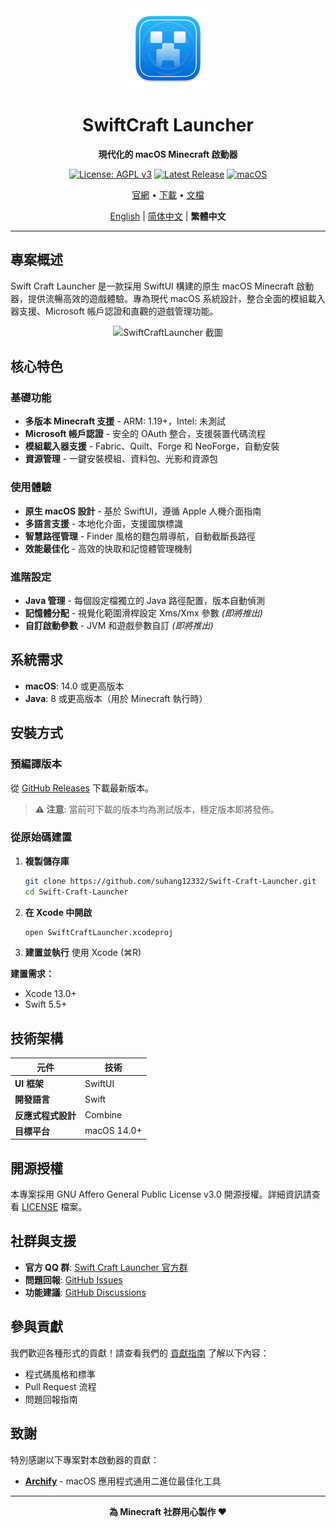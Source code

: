 <div align="center">
  <img src="SwiftCraftLauncher/Assets.xcassets/AppIcon.appiconset/mac512pt2x.png" alt="SwiftCraftLauncher" width="128" height="128">
  
  # SwiftCraft Launcher
  
  **現代化的 macOS Minecraft 啟動器**
  
  [![License: AGPL v3](https://img.shields.io/badge/License-AGPL%20v3-blue.svg)](https://www.gnu.org/licenses/agpl-3.0)
  [![Latest Release](https://img.shields.io/github/v/release/suhang12332/Swift-Craft-Launcher)](https://github.com/suhang12332/Swift-Craft-Launcher/releases/latest)
  [![macOS](https://img.shields.io/badge/macOS-14.0+-blue.svg)](https://developer.apple.com/macos/)
  
  [官網](https://suhang12332.github.io/swift-craft-launcher-web.github.io/) • [下載](https://github.com/suhang12332/Swift-Craft-Launcher/releases/latest) • [文檔](https://github.com/suhang12332/Swift-Craft-Launcher/wiki)
  
  [English](README.md) | [简体中文](README_zh-CN.md) | **繁體中文**
</div>

---

## 專案概述

Swift Craft Launcher 是一款採用 SwiftUI 構建的原生 macOS Minecraft 啟動器，提供流暢高效的遊戲體驗。專為現代 macOS 系統設計，整合全面的模組載入器支援、Microsoft 帳戶認證和直觀的遊戲管理功能。

<div align="center">
  <img src="https://s2.loli.net/2025/08/12/pTPxSJh1bCzmGKo.png" alt="SwiftCraftLauncher 截圖" width="800">
</div>

## 核心特色

### 基礎功能
- **多版本 Minecraft 支援** - ARM: 1.19+，Intel: 未測試
- **Microsoft 帳戶認證** - 安全的 OAuth 整合，支援裝置代碼流程
- **模組載入器支援** - Fabric、Quilt、Forge 和 NeoForge，自動安裝
- **資源管理** - 一鍵安裝模組、資料包、光影和資源包

### 使用體驗
- **原生 macOS 設計** - 基於 SwiftUI，遵循 Apple 人機介面指南
- **多語言支援** - 本地化介面，支援國旗標識
- **智慧路徑管理** - Finder 風格的麵包屑導航，自動截斷長路徑
- **效能最佳化** - 高效的快取和記憶體管理機制

### 進階設定
- **Java 管理** - 每個設定檔獨立的 Java 路徑配置，版本自動偵測
- **記憶體分配** - 視覺化範圍滑桿設定 Xms/Xmx 參數 *(即將推出)*
- **自訂啟動參數** - JVM 和遊戲參數自訂 *(即將推出)*

## 系統需求

- **macOS**: 14.0 或更高版本
- **Java**: 8 或更高版本（用於 Minecraft 執行時）

## 安裝方式

### 預編譯版本
從 [GitHub Releases](https://github.com/suhang12332/Swift-Craft-Launcher/releases/latest) 下載最新版本。

> **⚠️ 注意**: 當前可下載的版本均為測試版本，穩定版本即將發佈。

### 從原始碼建置
1. **複製儲存庫**
   ```bash
   git clone https://github.com/suhang12332/Swift-Craft-Launcher.git
   cd Swift-Craft-Launcher
   ```

2. **在 Xcode 中開啟**
   ```bash
   open SwiftCraftLauncher.xcodeproj
   ```

3. **建置並執行** 使用 Xcode (⌘R)

**建置需求：**
- Xcode 13.0+
- Swift 5.5+

## 技術架構

| 元件 | 技術 |
|------|------|
| **UI 框架** | SwiftUI |
| **開發語言** | Swift |
| **反應式程式設計** | Combine |
| **目標平台** | macOS 14.0+ |

## 開源授權

本專案採用 GNU Affero General Public License v3.0 開源授權。詳細資訊請查看 [LICENSE](LICENSE) 檔案。

## 社群與支援

- **官方 QQ 群**: [Swift Craft Launcher 官方群](https://qm.qq.com/q/sSfzVKxR2U)
- **問題回報**: [GitHub Issues](https://github.com/suhang12332/Swift-Craft-Launcher/issues)
- **功能建議**: [GitHub Discussions](https://github.com/suhang12332/Swift-Craft-Launcher/discussions)

## 參與貢獻

我們歡迎各種形式的貢獻！請查看我們的 [貢獻指南](CONTRIBUTING.md) 了解以下內容：
- 程式碼風格和標準
- Pull Request 流程
- 問題回報指南

## 致謝

特別感謝以下專案對本啟動器的貢獻：

- **[Archify](https://github.com/Oct4Pie/archify)** - macOS 應用程式通用二進位最佳化工具

---

<div align="center">
  <strong>為 Minecraft 社群用心製作 ❤️</strong>
</div>
